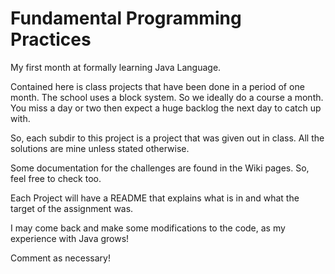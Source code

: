 # Fundamental Programming Practices

My first month at formally learning Java Language.

Contained here is class projects that have been done in
a period of one month. The school uses a block system.
So we ideally do a course a month. You miss a day or two
then expect a huge backlog the next day to catch up with.

So, each subdir to this project is a project that was given out
in class. All the solutions are mine unless stated otherwise.

Some documentation for the challenges are found in the Wiki pages.
So, feel free to check too.

Each Project will have a README that explains what is in
and what the target of the assignment was.

I may come back and make some modifications to the code, as my
experience with Java grows!

Comment as necessary!
